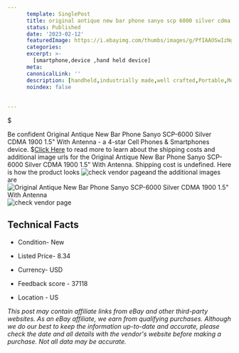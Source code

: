 ```yaml
---
      template: SinglePost
      title: original antique new bar phone sanyo scp 6000 silver cdma 1900 1 5 with antenna
      status: Published
      date: '2023-02-12'
      featuredImage: https://i.ebayimg.com/thumbs/images/g/PfIAAOSwIzNg16Qc/s-l225.jpg
      categories: 
      excerpt: >-
        [smartphone,device ,hand held device]
      meta:
      canonicalLink: ''
      description: [handheld,industrially made,well crafted,Portable,Mobile,Compact,Convenient,Lightweight,Maneuverable,Man-portable,Miniature,Carriable,Hand-held,Light,Holdable,Transportable,Mobile device,Pocket-sized,On-the-go,Wireless,Cordless,Compact size,Convenient size, smartphone,device ,hand held device]
      noindex: false
      
        
---
```

$

Be confident Original Antique New Bar Phone Sanyo SCP-6000 Silver CDMA 1900 1.5" With Antenna - a 4-star Cell Phones & Smartphones device.
$[Click Here](https://www.ebay.com/itm/294249415199?hash=item4482a1c21f%3Ag%3APfIAAOSwIzNg16Qc&mkevt=1&mkcid=1&mkrid=711-53200-19255-0&campid=%253CePNCampaignId%253E&customid=%253CreferenceId%253E&toolid=10049) to read more to learn about the shipping costs and additional image urls for the Original Antique New Bar Phone Sanyo SCP-6000 Silver CDMA 1900 1.5" With Antenna. Shipping cost is undefined. Here is how the product looks ![check vendor page](https://i.ebayimg.com/thumbs/images/g/PfIAAOSwIzNg16Qc/s-l225.jpg)and the additional images are![Original Antique New Bar Phone Sanyo SCP-6000 Silver CDMA 1900 1.5" With Antenna](https://i.ebayimg.com/images/g/PfIAAOSwIzNg16Qc/s-l960.jpg)![check vendor page](https://origin-galleryplus.ebayimg.com/ws/web/294249415199_2_0_1/225x225.jpg)



 ## Technical Facts 



     
      

 - Condition- New 


      

 - Listed Price- 8.34 


      

 - Currency- USD 


      

 - Feedback score - 37118 


      

 - Location - US 


      
      

 *_This post may contain affiliate links from eBay and other third-party websites. As an eBay affiliate, we earn from qualifying purchases. Although we do our best to keep the information up-to-date and accurate, please check the date and all details with the vendor's website before making a purchase. Not all data may be accurate._*






